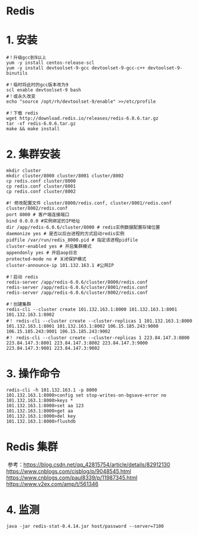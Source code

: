 # Redis

# 1. 安装

```shell
#！升级gcc到9以上
yum -y install centos-release-scl
yum -y install devtoolset-9-gcc devtoolset-9-gcc-c++ devtoolset-9-binutils

#！临时将此时的gcc版本改为9
scl enable devtoolset-9 bash
#！或永久改变
echo "source /opt/rh/devtoolset-9/enable" >>/etc/profile

#！下载 redis
wget http://download.redis.io/releases/redis-6.0.6.tar.gz
tar -xf redis-6.0.6.tar.gz
make && make install
```

# 2. 集群安装

```shell
mkdir cluster
mkdir cluster/8000 cluster/8001 cluster/8002
cp redis.conf cluster/8000
cp redis.conf cluster/8001
cp redis.conf cluster/8002
```

```
#! 修改配置文件 cluster/8000/redis.conf, cluster/8001/redis.conf cluster/8002/redis.conf
port 8000 # 客户端连接端口
bind 0.0.0.0 #实例绑定的IP地址
dir /app/redis-6.0.6/cluster/8000 # redis实例数据配置存储位置
daemonize yes # 是否以后台进程的方式启动redis实例
pidfile /var/run/redis_8000.pid # 指定该进程pidfile
cluster-enabled yes # 开启集群模式
appendonly yes # 开启aop日志
protected-mode no # 关闭保护模式
cluster-announce-ip 101.132.163.1 #公网IP
```

```shell
#！启动 redis
redis-server /app/redis-6.0.6/cluster/8000/redis.conf
redis-server /app/redis-6.0.6/cluster/8001/redis.conf
redis-server /app/redis-6.0.6/cluster/8002/redis.conf

#！创建集群
redis-cli --cluster create 101.132.163.1:8000 101.132.163.1:8001 101.132.163.1:8002 
#！ redis-cli --cluster create --cluster-replicas 1 101.132.163.1:8000 101.132.163.1:8001 101.132.163.1:8002 106.15.185.243:9000 106.15.185.243:9001 106.15.185.243:9002
#！ redis-cli --cluster create --cluster-replicas 1 223.84.147.3:8000 223.84.147.3:8001 223.84.147.3:8002 223.84.147.3:9000 223.84.147.3:9001 223.84.147.3:9002
```

# 3. 操作命令

```shell
redis-cli -h 101.132.163.1 -p 8000
101.132.163.1:8000>config set stop-writes-on-bgsave-error no
101.132.163.1:8000>keys *
101.132.163.1:8000>set aa 123
101.132.163.1:8000>get aa
101.132.163.1:8000>del key
101.132.163.1:8000>flushdb
```

# Redis 集群

​	参考：https://blog.csdn.net/qq_42815754/article/details/82912130
​				https://www.cnblogs.com/cjsblog/p/9048545.html
​				https://www.cnblogs.com/paul8339/p/11987345.html
​				https://www.v2ex.com/amp/t/561346



# 4. 监测

```
java -jar redis-stat-0.4.14.jar host/password --server=7100
```

